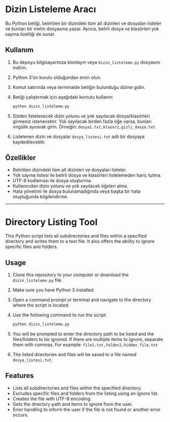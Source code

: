 # Dizin Listeleme Aracı

Bu Python betiği, belirtilen bir dizindeki tüm alt dizinleri ve dosyaları listeler ve bunları bir metin dosyasına yazar. Ayrıca, belirli dosya ve klasörleri yok sayma özelliği de sunar.

## Kullanım

1.  Bu depoyu bilgisayarınıza klonlayın veya `dizin_listeleme.py` dosyasını indirin.
2.  Python 3'ün kurulu olduğundan emin olun.
3.  Komut satırında veya terminalde betiğin bulunduğu dizine gidin.
4.  Betiği çalıştırmak için aşağıdaki komutu kullanın:

    ```bash
    python dizin_listeleme.py
    ```

5.  Sizden listelenecek dizin yolunu ve yok sayılacak dosya/klasörleri girmeniz istenecektir. Yok sayılacak birden fazla öğe varsa, bunları virgülle ayırarak girin. Örneğin: `dosya1.txt,klasor2,gizli_dosya.txt`
6.  Listelenen dizin ve dosyalar `dosya_listesi.txt` adlı bir dosyaya kaydedilecektir.

## Özellikler

*   Belirtilen dizindeki tüm alt dizinleri ve dosyaları listeler.
*   Yok sayma listesi ile belirli dosya ve klasörleri listelemeden hariç tutma.
*   UTF-8 kodlaması ile dosya oluşturma.
*   Kullanıcıdan dizin yolunu ve yok sayılacak öğeleri alma.
*   Hata yönetimi ile dosya bulunamadığında veya başka bir hata oluştuğunda bilgilendirme.

---

# Directory Listing Tool

This Python script lists all subdirectories and files within a specified directory and writes them to a text file. It also offers the ability to ignore specific files and folders.

## Usage

1.  Clone this repository to your computer or download the `dizin_listeleme.py` file.
2.  Make sure you have Python 3 installed.
3.  Open a command prompt or terminal and navigate to the directory where the script is located.
4.  Use the following command to run the script:

    ```bash
    python dizin_listeleme.py
    ```

5.  You will be prompted to enter the directory path to be listed and the files/folders to be ignored. If there are multiple items to ignore, separate them with commas. For example: `file1.txt,folder2,hidden_file.txt`
6.  The listed directories and files will be saved to a file named `dosya_listesi.txt`.

## Features

*   Lists all subdirectories and files within the specified directory.
*   Excludes specific files and folders from the listing using an ignore list.
*   Creates the file with UTF-8 encoding.
*   Gets the directory path and items to ignore from the user.
*   Error handling to inform the user if the file is not found or another error occurs.
